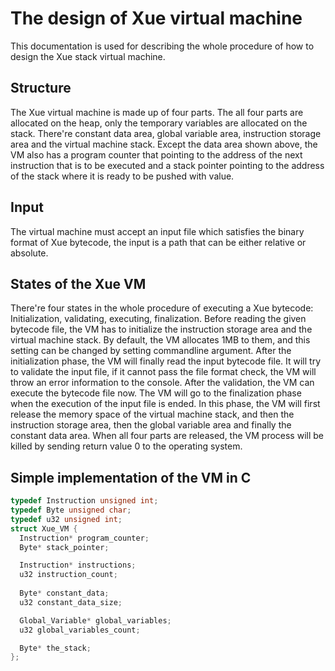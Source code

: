 # The design of Xue virtual machine

This documentation is used for describing the whole procedure of how to design the Xue stack virtual machine.

## Structure

The Xue virtual machine is made up of four parts. The all four parts are allocated on the heap, only the temporary variables are allocated on the stack. There're constant data area, global variable area, instruction storage area and the virtual machine stack. Except the data area shown above, the VM also has a program counter that pointing to the address of the next instruction that is to be executed and a stack pointer pointing to the address of the stack where it is ready to be pushed with value.

## Input

The virtual machine must accept an input file which satisfies the binary format of Xue bytecode, the input is a path that can be either relative or absolute.

## States of the Xue VM

There're four states in the whole procedure of executing a Xue bytecode: Initialization, validating, executing, finalization. Before reading the given bytecode file, the VM has to initialize the instruction storage area and the virtual machine stack. By default, the VM allocates 1MB to them, and this setting can be changed by setting commandline argument. After the initialization phase, the VM will finally read the input bytecode file. It will try to validate the input file, if it cannot pass the file format check, the VM will throw an error information to the console. After the validation, the VM can execute the bytecode file now. The VM will go to the finalization phase when the execution of the input file is ended. In this phase, the VM will first release the memory space of the virtual machine stack, and then the instruction storage area, then the global variable area and finally the constant data area. When all four parts are released, the VM process will be killed by sending return value 0 to the operating system.

## Simple implementation of the VM in C

```c
typedef Instruction unsigned int;
typedef Byte unsigned char;
typedef u32 unsigned int;
struct Xue_VM {
  Instruction* program_counter;
  Byte* stack_pointer;

  Instruction* instructions;
  u32 instruction_count;
  
  Byte* constant_data;
  u32 constant_data_size;

  Global_Variable* global_variables;
  u32 global_variables_count;

  Byte* the_stack;
};
```
